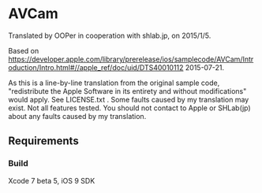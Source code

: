 # AVCam

Translated by OOPer in cooperation with shlab.jp, on 2015/1/5.

Based on
<https://developer.apple.com/library/prerelease/ios/samplecode/AVCam/Introduction/Intro.html#//apple_ref/doc/uid/DTS40010112>
2015-07-21.

As this is a line-by-line translation from the original sample code, "redistribute the Apple Software in its entirety and without modifications" would apply. See LICENSE.txt .
Some faults caused by my translation may exist. Not all features tested.
You should not contact to Apple or SHLab(jp) about any faults caused by my translation.

## Requirements

### Build

Xcode 7 beta 5, iOS 9 SDK
